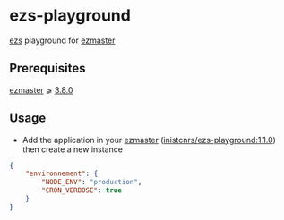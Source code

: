 # ezs-playground


[ezs](https://inist-cnrs.github.io/ezs/#/?id=ezs) playground for [ezmaster](https://github.com/Inist-CNRS/ezmaster)

## Prerequisites

[ezmaster](https://github.com/Inist-CNRS/ezmaster) ⩾ [3.8.0](https://github.com/Inist-CNRS/ezmaster#ezmaster-380)

## Usage

- Add the application in your [ezmaster](https://github.com/Inist-CNRS/ezmaster) ([inistcnrs/ezs-playground:1.1.0](https://hub.docker.com/r/inistcnrs/ezs-playground/1.1.0/)) then create a new instance

```json
{
    "environnement": {
        "NODE_ENV": "production",
        "CRON_VERBOSE": true
    }
}
```
